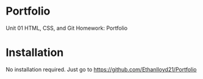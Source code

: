 # Portfolio
Unit 01 HTML, CSS, and Git Homework: Portfolio

# Installation

No installation required. Just go to https://github.com/Ethanlloyd21/Portfolio
